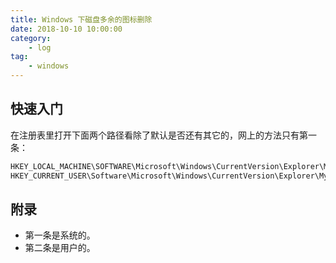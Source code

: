 ```yaml
---
title: Windows 下磁盘多余的图标删除
date: 2018-10-10 10:00:00
category:
    - log
tag: 
    - windows
---
```


## 快速入门

在注册表里打开下面两个路径看除了默认是否还有其它的，网上的方法只有第一条：
```bash
HKEY_LOCAL_MACHINE\SOFTWARE\Microsoft\Windows\CurrentVersion\Explorer\MyComputer\NameSpace
HKEY_CURRENT_USER\Software\Microsoft\Windows\CurrentVersion\Explorer\MyComputer\NameSpace
```
## 附录
- 第一条是系统的。
- 第二条是用户的。